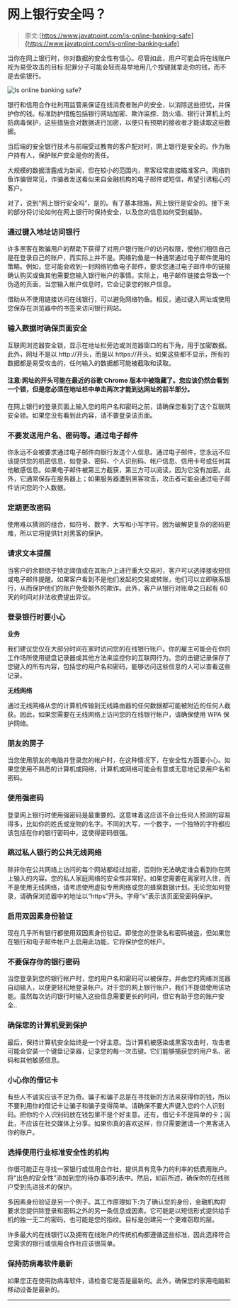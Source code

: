 # 网上银行安全吗？

> 原文:[https://www.javatpoint.com/is-online-banking-safe](https://www.javatpoint.com/is-online-banking-safe)

当你在网上银行时，你对数据的安全性有信心。尽管如此，用户可能会将在线账户视为易受攻击的目标:犯罪分子可能会轻而易举地用几个按键就拿走你的钱，而不是去偷银行。

![Is online banking safe?](../Images/a920a11b6743933a5586fc5c8014d9de.png)

银行和信用合作社利用监管来保证在线消费者账户的安全，以消除这些担忧，并保护你的钱。标准防护措施包括银行网站加密、欺诈监控、防火墙、银行计算机上的防病毒保护，这些措施会对数据进行加密，以便只有预期的接收者才能读取这些数据。

当后端的安全银行技术与前端受过教育的客户配对时，网上银行是安全的。作为账户持有人，保护账户安全是你的责任。

大规模的数据泄露成为新闻，但在较小的范围内，黑客经常直接瞄准客户。网络钓鱼诈骗很常见，诈骗者发送看似来自金融机构的电子邮件或短信，希望引诱粗心的客户。

对了，说到“网上银行安全吗”，是的。有了基本措施，网上银行是安全的。接下来的部分将讨论如何在网上银行时保持安全，以及您的信息如何受到威胁。

### 通过键入地址访问银行

许多黑客在欺骗用户的帮助下获得了对用户银行账户的访问权限，使他们相信自己是在登录自己的账户，而实际上并不是。网络钓鱼是一种通常通过电子邮件使用的策略。例如，您可能会收到一封网络钓鱼电子邮件，要求您通过电子邮件中的链接确认购买或做其他需要您输入银行帐户的事情。实际上，电子邮件链接会导致一个伪造的页面，当您输入帐户信息时，它会记录您的帐户信息。

借助从不使用链接访问在线银行，可以避免网络钓鱼。相反，通过键入网址或使用您保存在浏览器中的书签来访问银行网站。

### 输入数据时确保页面安全

互联网浏览器安全锁，显示在地址栏旁边或浏览器窗口的右下角，用于加密数据。此外，网址不是以 http://开头，而是以 https://开头。如果这些都不显示，所有的数据都是易受攻击的，任何输入的数据都可能被截取和读取。

#### 注意:网址的开头可能在最近的谷歌 Chrome 版本中被隐藏了。您应该仍然会看到一个锁，但是您必须在地址栏中单击两次才能到达网址的前半部分。

在网上银行的登录页面上输入您的用户名和密码之前，请确保您看到了这个互联网安全锁。如果您没有看到此内容，请不要登录该页面。

### 不要发送用户名、密码等。通过电子邮件

你永远不会被要求通过电子邮件向银行发送个人信息。通过电子邮件，您永远不应该提供您的机密信息，如登录、密码、个人识别码、帐户信息、信用卡号或任何其他敏感信息。如果电子邮件被第三方截获，第三方可以阅读，因为它没有加密。此外，它通常保存在服务器上；如果服务器遭到黑客攻击，攻击者可能会通过电子邮件访问您的个人数据。

### 定期更改密码

使用难以猜测的组合，如符号、数字、大写和小写字符。因为破解更复杂的密码更难，所以它将提供针对黑客的保护。

### 请求文本提醒

当客户的余额低于特定阈值或在其账户上进行重大交易时，客户可以选择接收短信或电子邮件提醒。如果客户看到不是他们发起的交易或转账，他们可以立即联系银行，从而保护他们的账户免受额外的欺诈。此外，客户从银行对账单之日起有 60 天的时间对非法收费提出异议。

### 登录银行时要小心

**业务**

我们建议您仅在大部分时间在家时访问您的在线银行账户。你的雇主可能会在你的工作场所使用键盘记录器或其他方法来监控你的互联网行为。您的击键记录保存了您键入的所有内容，包括您的用户名和密码，能够访问这些信息的人可以查看这些记录。

**无线网络**

通过无线网络从您的计算机传输到无线路由器的任何数据都可能被附近的任何人截获。因此，如果您需要在无线网络上访问您的在线银行帐户，请确保使用 WPA 保护网络。

### 朋友的房子

当您使用朋友的电脑并登录您的帐户时，在这种情况下，在安全性方面要小心。如果您使用不熟悉的计算机或网络，计算机或网络可能会有意或无意地记录用户名和密码。

### 使用强密码

登录网上银行时使用强密码是最重要的。这意味着这应该不会比任何人预测的容易得多，比如你的姓氏或宠物的名字。不同的大写，一个数字，一个独特的字符都应该包括在你的银行密码中，这使得密码很强。

### 跳过私人银行的公共无线网络

除非你在公共网络上访问的每个网站都经过加密，否则你无法确定谁会看到你在网上输入的内容。您的私人家庭网络的安全性非常好。如果您需要在离家时入住，而不是使用无线网络，请考虑使用虚拟专用网络或您的蜂窝数据计划。无论您如何登录，请确保浏览器中的地址以“https”开头。字母“s”表示该页面受密码保护。

### 启用双因素身份验证

现在几乎所有银行都使用双因素身份验证。即使您的登录名和密码被盗，但如果您在银行和电子邮件帐户上启用此功能，它将保护您的帐户。

### 不要保存你的银行密码

当您登录到您的银行帐户时，您的用户名和密码可以被保存，并由您的网络浏览器自动输入，以便更轻松地登录帐户。对于您的网上银行账户，我们不提倡使用该功能。虽然每次访问银行时输入这些信息需要更长的时间，但它有助于您的账户安全..

### 确保您的计算机受到保护

最后，保持计算机安全始终是一个好主意。当计算机被感染或黑客攻击时，攻击者可能会安装一个键盘记录器，记录您的每一次击键。它们能够捕获您的用户名、密码和其他敏感信息。

### 小心你的借记卡

有些人不诚实应该不足为奇。骗子和骗子总是在寻找新的方法来获得你的钱，所以不要利用你的借记卡让骗子和骗子变得简单。请确保不要大声键入您的个人识别码。把你的个人识别码放在钱包里不是个好主意。还有，借记卡不是简单的卡；因此，不应该在社交媒体上分享。如果你真的喜欢这样，你只需要邀请一个黑客进入你的账户。

### 选择使用行业标准安全性的机构

你很可能正在寻找一家银行或信用合作社，提供具有竞争力的利率的低费用账户。将“出色的安全性”添加到您的待办事项列表中。然后，如前所述，确保你的在线账户受到先进技术的保护。

多因素身份验证是另一个例子。其工作原理如下:为了确认您的身份，金融机构将要求您提供除登录和密码之外的另一条信息或因素。它可能是以短信形式提供给手机的独一无二的密码，也可能是您的指纹。目标是创建另一个更难窃取的层。

许多最大的在线银行以及拥有在线账户的传统机构都遵循这些标准，因此选择符合您需求的银行或信用合作社应该很简单。

### 保持防病毒软件最新

如果您正在使用防病毒软件，请检查它是否是最新的。此外，确保您的家用电脑和移动设备是最新的。

* * *